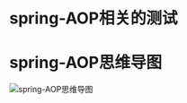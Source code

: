 # spring-AOP相关的测试
# spring-AOP思维导图
![spring-AOP思维导图](http://yanglikun.github.io/github/spring-aop-mindmap.png)
